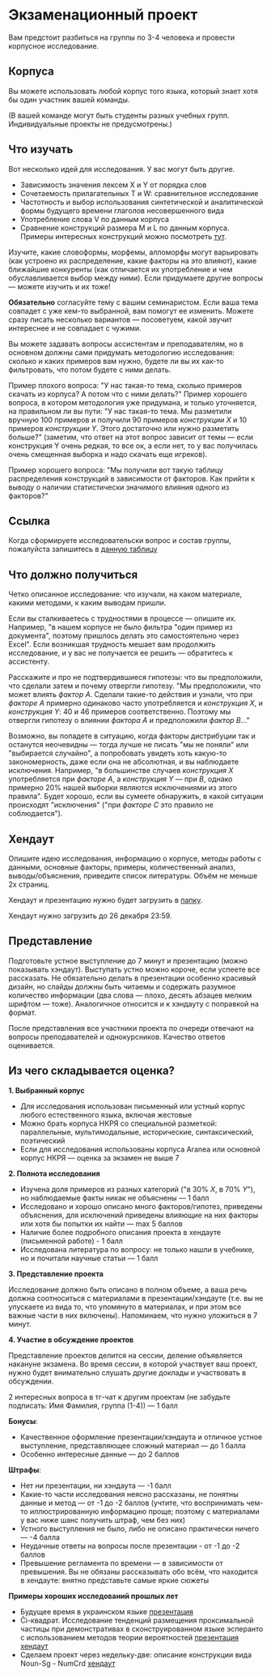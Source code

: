 # Экзаменационный проект
Вам предстоит разбиться на группы по 3-4 человека и провести корпусное исследование.
## Корпуса
Вы можете использовать любой корпус того языка, который знает хотя бы один участник вашей команды.

(В вашей команде могут быть студенты разных учебных групп. Индивидуальные проекты не предусмотрены.)

## Что изучать
Вот несколько идей для исследования. У вас могут быть другие.

- Зависимость значения лексем X и Y от порядка слов
- Сочетаемость прилагательных T и W: сравнительное исследование
- Частотность и выбор использования синтетической и аналитической формы будущего времени глаголов несовершенного вида
- Употребление слова V по данным корпуса
- Сравнение конструкций размера M и L по данным корпуса. Примеры интересных конструкций можно посмотреть [тут](https://constructicon.github.io/russian/daily/).

Изучите, какие словоформы, морфемы, алломорфы могут варьировать (как устроено их распределение, какие факторы на это влияют), какие ближайшие конкуренты (как отличается их употребление и чем обуславливается выбор между ними). Если придумаете другие вопросы — можете изучить и их тоже!

**Обязательно** согласуйте тему с вашим семинаристом. Если ваша тема совпадет с уже кем-то выбранной, вам помогут ее изменить. Можете сразу писать несколько вариантов — посоветуем, какой звучит интереснее и не совпадает с чужими.

Вы можете задавать вопросы ассистентам и преподавателям, но в основном должны сами придумать методологию исследования: сколько и каких примеров вам нужно, будете ли вы их как-то фильтровать, что потом будете с ними делать. 

Пример плохого вопроса: "У нас такая-то тема, сколько примеров скачать из корпуса? А потом что с ними делать?" Пример хорошего вопроса, в котором методология уже придумана, и только уточняется, на правильном ли вы пути: "У нас такая-то тема. Мы разметили вручную 100 примеров и получили 90 примеров *конструкции X* и 10 примеров *конструкции Y*. Этого достаточно или нужно разметить больше?" (заметим, что ответ на этот вопрос зависит от темы — если конструкция Y очень редкая, то все ок, а если нет, то у вас получилась очень смещенная выборка и надо скачать еще игреков). 

Пример хорошего вопроса: "Мы получили вот такую таблицу распределения конструкций в зависимости от факторов. Как прийти к выводу о наличии статистически значимого влияния одного из факторов?"

##  Ссылка

Когда сформируете исследовательски вопрос и состав группы, пожалуйста запишитесь в [данную таблицу](https://docs.google.com/spreadsheets/d/1so6XokH4ZV2rIGABVyGCsmWzZ4GGWcG4IgHOrFiWICM/edit?usp=sharing)

## Что должно получиться
Четко описанное исследование: что изучали, на каком материале, какими методами, к каким выводам пришли.

Если вы сталкиваетесь с трудностями в процессе — опишите их. Например, "в нашем корпусе не было фильтра "один пример из документа", поэтому пришлось делать это самостоятельно через Excel". Если возникшая трудность мешает вам продолжить исследование, и у вас не получается ее решить — обратитесь к ассистенту.

Расскажите и про не подтвердившиеся гипотезы: что вы предположили, что сделали затем и почему отвергли гипотезу. "Мы предположили, что может влиять *фактор А*. Сделали такие-то действия и узнали, что при *факторе А* примерно одинаково часто употребляется и *конструкция X*, и *конструкция Y*: 40 и 46 примеров соответственно. Поэтому мы отвергли гипотезу о влиянии *фактора А* и предположили *фактор B*..."

Возможно, вы попадете в ситуацию, когда факторы дистрибуции так и останутся неочевидны — тогда лучше не писать "мы не поняли" или "выбирается случайно", а попробовать увидеть хоть какую-то закономерность, даже если она не абсолютная, и вы наблюдаете исключения. Например, "в большинстве случаев *конструкция X* употребляется при *факторе A*, а *конструкция Y* — при *B*, однако примерно 20% нашей выборки являются исключениями из этого правила". Будет хорошо, если вы сумеете обнаружить, в какой ситуации происходят "исключения" ("при *факторе C* это правило не соблюдается").

## Хендаут
Опишите идею исследования, информацию о корпусе, методы работы с данными, основные факторы, примеры, количественный анализ, выводы/объяснения, приведите список литературы.
Объём не меньше 2х страниц.

Хендаут и презентацию нужно будет загрузить в [папку](https://drive.google.com/drive/folders/1tJhO7lJi3y3097440OBIbAVY6npsx6QB?usp=sharing).

Хендаут нужно загрузить до 26 декабря 23:59.

## Представление
Подготовьте устное выступление до 7 минут и презентацию (можно показывать хэндаут). Выступать устно можно короче, если успеете все рассказать. Не обязательно делать в презентации особенно красивый дизайн, но слайды должны быть читаемы и содержать разумное количество информации (два слова — плохо, десять абзацев мелким шрифтом — тоже). Аналогичное относится и к хэндауту с поправкой на формат.

После представления все участники проекта по очереди отвечают на вопросы преподавателей и однокурсников. Качество ответов оценивается.

## Из чего складывается оценка?

**1. Выбранный корпус**

* Для исследования использован письменный или устный корпус любого естественного языка, включая жестовые
* Можно брать корпуса НКРЯ со специальной разметкой: параллельные, мультимодальные, исторические, синтаксический, поэтический
* Если для исследования использованы корпуса Aranea или основной корпус НКРЯ — оценка за экзамен не выше 7

**2. Полнота исследования**
* Изучена доля примеров из разных категорий ("в 30% *X*, в 70% *Y*"), но наблюдаемые факты никак не объяснены — 1 балл
* Исследовано и хорошо описано много факторов/гипотез, приведены объяснения, для исключений приведены влияющие на них факторы или хотя бы попытки их найти — max 5 баллов
* Наличие более подробного описания проекта в хендауте (письменной работе) - 1 балл
* Исследована литература по вопросу: не только нашли в учебнике, но и почитали научные статьи — 1 балл

**3. Представление проекта**

Исследование должно быть описано в полном объеме, а ваша речь должна соотноситься с материалами в презентации/хэндауте (т.е. вы не упускаете из вида то, что упомянуто в материалах, и при этом все важные части в них включены). Напоминаем, что нужно уложиться в 7 минут.

**4. Участие в обсуждение проектов**

Представление проектов делится на сессии, деление объявляется накануне экзамена. Во время сессии, в которой участвует ваш проект, нужно будет внимательно слушать другие доклады и участвовать в обсуждении. 

2 интересных вопроса в тг-чат к другим проектам (не забудьте подписать: Имя Фамилия, группа (1-4)) — 1 балл

**Бонусы**:
* Качественное оформление презентации/хэндаута и отличное устное выступление, представляющее сложный материал — до 1 балла
* Особенно интересные данные — до 2 баллов

**Штрафы**:
* Нет ни презентации, ни хэндаута — -1 балл
* Какие-то части исследования неясно рассказаны, не понятны данные и метод — от -1 до -2 баллов (учтите, что воспринимать чем-то иллюстрированную информацию проще; поэтому с материалами у вас ниже шанс получить штраф, чем без них)
* Устного выступления не было, либо не описано практически ничего — -4 балла
* Неудачные ответы на вопросы после презентации - от -1 до -2 баллов
* Превышение регламента по времени — в зависимости от превышения. Вы не обязаны рассказывать обо всём, что находится в хендауте: внятно представьте самые яркие сюжеты

**Примеры хороших исследований прошлых лет**
- Будущее время в украинском языке [презентация](https://docs.google.com/presentation/d/11mx3enzt2VVsBiDElFAd3jiiskRxcKHh/edit?usp=sharing&ouid=100389563454022667310&rtpof=true&sd=true)
- Ĉi-квадрат. Исследование тенденций размещения проксимальной частицы при демонстративах в сконструированном языке эсперанто 
с использованием методов теории вероятностей
[презентация](https://drive.google.com/file/d/1iOc6hGJnZUMe8yEjrKDjCu-OzjWBpy4r/view?usp=sharing) [хендаут](https://drive.google.com/file/d/1iWkv6O5v6lYJcIueZAtzY16ZHCUWk5ON/view?usp=sharing)
- Сделаем проект через недельку-две: описание конструкции вида Noun-Sg - NumCrd [хендаут](https://drive.google.com/file/d/1ICZOV6r7o-MfRLGKG_EGW8r8cRgULorI/view?usp=sharing)
